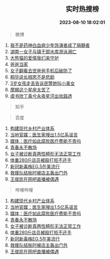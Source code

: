 <div align="center"><h2>实时热搜榜</h2><h4>2023-08-10 18:02:01</h4></div>

> 微博  

1. [我不是药神白血病少年饰演者成了捐髓者](https://s.weibo.com/weibo?q=%23%E6%88%91%E4%B8%8D%E6%98%AF%E8%8D%AF%E7%A5%9E%E7%99%BD%E8%A1%80%E7%97%85%E5%B0%91%E5%B9%B4%E9%A5%B0%E6%BC%94%E8%80%85%E6%88%90%E4%BA%86%E6%8D%90%E9%AB%93%E8%80%85%23&t=31&band_rank=1&Refer=top)<br />
2. [湖南一女子与镇干部水库游泳溺亡](https://s.weibo.com/weibo?q=%23%E6%B9%96%E5%8D%97%E4%B8%80%E5%A5%B3%E5%AD%90%E4%B8%8E%E9%95%87%E5%B9%B2%E9%83%A8%E6%B0%B4%E5%BA%93%E6%B8%B8%E6%B3%B3%E6%BA%BA%E4%BA%A1%23&t=31&band_rank=2&Refer=top)<br />
3. [大熊猫的爱情我们来守护](https://s.weibo.com/weibo?q=%23%E5%A4%A7%E7%86%8A%E7%8C%AB%E7%9A%84%E7%88%B1%E6%83%85%E6%88%91%E4%BB%AC%E6%9D%A5%E5%AE%88%E6%8A%A4%23&t=31&band_rank=3&Refer=top)<br />
4. [爸爸当家](https://s.weibo.com/weibo?q=%E7%88%B8%E7%88%B8%E5%BD%93%E5%AE%B6&t=31&band_rank=4&Refer=top)<br />
5. [女子翻看去世爸爸手机后破防了](https://s.weibo.com/weibo?q=%23%E5%A5%B3%E5%AD%90%E7%BF%BB%E7%9C%8B%E5%8E%BB%E4%B8%96%E7%88%B8%E7%88%B8%E6%89%8B%E6%9C%BA%E5%90%8E%E7%A0%B4%E9%98%B2%E4%BA%86%23&t=31&band_rank=5&Refer=top)<br />
6. [桐华说长相思不是悲剧](https://s.weibo.com/weibo?q=%23%E6%A1%90%E5%8D%8E%E8%AF%B4%E9%95%BF%E7%9B%B8%E6%80%9D%E4%B8%8D%E6%98%AF%E6%82%B2%E5%89%A7%23&t=31&band_rank=6&Refer=top)<br />
7. [3岁女孩走丢告诉民警她叫小美女](https://s.weibo.com/weibo?q=%233%E5%B2%81%E5%A5%B3%E5%AD%A9%E8%B5%B0%E4%B8%A2%E5%91%8A%E8%AF%89%E6%B0%91%E8%AD%A6%E5%A5%B9%E5%8F%AB%E5%B0%8F%E7%BE%8E%E5%A5%B3%23&t=31&band_rank=7&Refer=top)<br />
8. [摩羯这个星座太苦了](https://s.weibo.com/weibo?q=%E6%91%A9%E7%BE%AF%E8%BF%99%E4%B8%AA%E6%98%9F%E5%BA%A7%E5%A4%AA%E8%8B%A6%E4%BA%86&t=31&band_rank=8&Refer=top)<br />
9. [虞书欣丁禹兮永夜星河出妆路透](https://s.weibo.com/weibo?q=%23%E8%99%9E%E4%B9%A6%E6%AC%A3%E4%B8%81%E7%A6%B9%E5%85%AE%E6%B0%B8%E5%A4%9C%E6%98%9F%E6%B2%B3%E5%87%BA%E5%A6%86%E8%B7%AF%E9%80%8F%23&t=31&band_rank=9&Refer=top)<br />

> 知乎  


> 百度  

1. [构建现代乡村产业体系](https://www.baidu.com/s?wd=%E6%9E%84%E5%BB%BA%E7%8E%B0%E4%BB%A3%E4%B9%A1%E6%9D%91%E4%BA%A7%E4%B8%9A%E4%BD%93%E7%B3%BB&sa=fyb_news&rsv_dl=fyb_news)<br />
2. [当地官媒：医生家搜出1.5亿系谣言](https://www.baidu.com/s?wd=%E5%BD%93%E5%9C%B0%E5%AE%98%E5%AA%92%EF%BC%9A%E5%8C%BB%E7%94%9F%E5%AE%B6%E6%90%9C%E5%87%BA1.5%E4%BA%BF%E7%B3%BB%E8%B0%A3%E8%A8%80&sa=fyb_news&rsv_dl=fyb_news)<br />
3. [媒体：医疗如此腐败医疗费能不贵吗](https://www.baidu.com/s?wd=%E5%AA%92%E4%BD%93%EF%BC%9A%E5%8C%BB%E7%96%97%E5%A6%82%E6%AD%A4%E8%85%90%E8%B4%A5%E5%8C%BB%E7%96%97%E8%B4%B9%E8%83%BD%E4%B8%8D%E8%B4%B5%E5%90%97&sa=fyb_news&rsv_dl=fyb_news)<br />
4. [青春永不散场](https://www.baidu.com/s?wd=%E9%9D%92%E6%98%A5%E6%B0%B8%E4%B8%8D%E6%95%A3%E5%9C%BA&sa=fyb_news&rsv_dl=fyb_news)<br />
5. [女子被诊断真两性畸形无法正常工作](https://www.baidu.com/s?wd=%E5%A5%B3%E5%AD%90%E8%A2%AB%E8%AF%8A%E6%96%AD%E7%9C%9F%E4%B8%A4%E6%80%A7%E7%95%B8%E5%BD%A2%E6%97%A0%E6%B3%95%E6%AD%A3%E5%B8%B8%E5%B7%A5%E4%BD%9C&sa=fyb_news&rsv_dl=fyb_news)<br />
6. [体重280斤店员被殴打拒不还手](https://www.baidu.com/s?wd=%E4%BD%93%E9%87%8D280%E6%96%A4%E5%BA%97%E5%91%98%E8%A2%AB%E6%AE%B4%E6%89%93%E6%8B%92%E4%B8%8D%E8%BF%98%E6%89%8B&sa=fyb_news&rsv_dl=fyb_news)<br />
7. [新冠新毒株EG.5在美流行](https://www.baidu.com/s?wd=%E6%96%B0%E5%86%A0%E6%96%B0%E6%AF%92%E6%A0%AAEG.5%E5%9C%A8%E7%BE%8E%E6%B5%81%E8%A1%8C&sa=fyb_news&rsv_dl=fyb_news)<br />
8. [救援队结账时被店主轰出门外](https://www.baidu.com/s?wd=%E6%95%91%E6%8F%B4%E9%98%9F%E7%BB%93%E8%B4%A6%E6%97%B6%E8%A2%AB%E5%BA%97%E4%B8%BB%E8%BD%B0%E5%87%BA%E9%97%A8%E5%A4%96&sa=fyb_news&rsv_dl=fyb_news)<br />
9. [王俊凯在网吧直播被偶遇](https://www.baidu.com/s?wd=%E7%8E%8B%E4%BF%8A%E5%87%AF%E5%9C%A8%E7%BD%91%E5%90%A7%E7%9B%B4%E6%92%AD%E8%A2%AB%E5%81%B6%E9%81%87&sa=fyb_news&rsv_dl=fyb_news)<br />

> 哔哩哔哩  

1. [构建现代乡村产业体系](https://www.baidu.com/s?wd=%E6%9E%84%E5%BB%BA%E7%8E%B0%E4%BB%A3%E4%B9%A1%E6%9D%91%E4%BA%A7%E4%B8%9A%E4%BD%93%E7%B3%BB&sa=fyb_news&rsv_dl=fyb_news)<br />
2. [当地官媒：医生家搜出1.5亿系谣言](https://www.baidu.com/s?wd=%E5%BD%93%E5%9C%B0%E5%AE%98%E5%AA%92%EF%BC%9A%E5%8C%BB%E7%94%9F%E5%AE%B6%E6%90%9C%E5%87%BA1.5%E4%BA%BF%E7%B3%BB%E8%B0%A3%E8%A8%80&sa=fyb_news&rsv_dl=fyb_news)<br />
3. [媒体：医疗如此腐败医疗费能不贵吗](https://www.baidu.com/s?wd=%E5%AA%92%E4%BD%93%EF%BC%9A%E5%8C%BB%E7%96%97%E5%A6%82%E6%AD%A4%E8%85%90%E8%B4%A5%E5%8C%BB%E7%96%97%E8%B4%B9%E8%83%BD%E4%B8%8D%E8%B4%B5%E5%90%97&sa=fyb_news&rsv_dl=fyb_news)<br />
4. [青春永不散场](https://www.baidu.com/s?wd=%E9%9D%92%E6%98%A5%E6%B0%B8%E4%B8%8D%E6%95%A3%E5%9C%BA&sa=fyb_news&rsv_dl=fyb_news)<br />
5. [女子被诊断真两性畸形无法正常工作](https://www.baidu.com/s?wd=%E5%A5%B3%E5%AD%90%E8%A2%AB%E8%AF%8A%E6%96%AD%E7%9C%9F%E4%B8%A4%E6%80%A7%E7%95%B8%E5%BD%A2%E6%97%A0%E6%B3%95%E6%AD%A3%E5%B8%B8%E5%B7%A5%E4%BD%9C&sa=fyb_news&rsv_dl=fyb_news)<br />
6. [体重280斤店员被殴打拒不还手](https://www.baidu.com/s?wd=%E4%BD%93%E9%87%8D280%E6%96%A4%E5%BA%97%E5%91%98%E8%A2%AB%E6%AE%B4%E6%89%93%E6%8B%92%E4%B8%8D%E8%BF%98%E6%89%8B&sa=fyb_news&rsv_dl=fyb_news)<br />
7. [新冠新毒株EG.5在美流行](https://www.baidu.com/s?wd=%E6%96%B0%E5%86%A0%E6%96%B0%E6%AF%92%E6%A0%AAEG.5%E5%9C%A8%E7%BE%8E%E6%B5%81%E8%A1%8C&sa=fyb_news&rsv_dl=fyb_news)<br />
8. [救援队结账时被店主轰出门外](https://www.baidu.com/s?wd=%E6%95%91%E6%8F%B4%E9%98%9F%E7%BB%93%E8%B4%A6%E6%97%B6%E8%A2%AB%E5%BA%97%E4%B8%BB%E8%BD%B0%E5%87%BA%E9%97%A8%E5%A4%96&sa=fyb_news&rsv_dl=fyb_news)<br />
9. [王俊凯在网吧直播被偶遇](https://www.baidu.com/s?wd=%E7%8E%8B%E4%BF%8A%E5%87%AF%E5%9C%A8%E7%BD%91%E5%90%A7%E7%9B%B4%E6%92%AD%E8%A2%AB%E5%81%B6%E9%81%87&sa=fyb_news&rsv_dl=fyb_news)<br />
